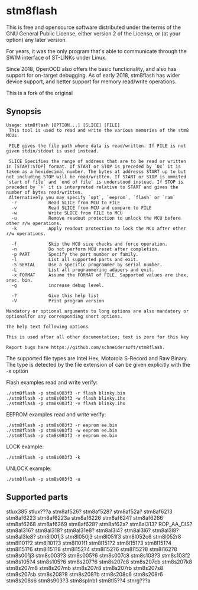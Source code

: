 stm8flash
=========

This is free and opensource software distributed under the terms of the GNU General Public License,
either version 2 of the License, or (at your option) any later version.

For years, it was the only program that's able to communicate through the SWIM interface of ST-LINKs under Linux.

Since 2018, OpenOCD also offers the basic functionality, and also has support for on-target debugging.
As of early 2018, stm8flash has wider device support, and better support for memory read/write operations.

This is a fork of the original 


Synopsis
--------

```nohighlight
Usage: stm8flash [OPTION...] [SLICE] [FILE]
 This tool is used to read and write the various memories of the stm8 MCUs.

 FILE gives the file path where data is read/written. If FILE is not given stdin/stdout is used instead.

 SLICE Specifies the range of address that are to be read or written in [START:STOP] format. If START or STOP is preceded by `0x` it is taken as a hexidecimal number. The bytes at addresss START up to but not including STOP will be read/written. If START or STOP is ommited `start of file` and `end of file` is understood instead. If STOP is preceded by `+` it is interpreted relative to START and gives the number of bytes read/written.
 Alternatively you may specify `opt`, `eeprom`, `flash` or `ram`
  -r            Read SLICE from MCU to FILE
  -v            Read SLICE from MCU and compare to FILE
  -w            Write SLICE from FILE to MCU
  -u            Remove readout protection to unlock the MCU before other r/w operations.
  -k            Apply readout protection to lock the MCU after other r/w operations.

  -f            Skip the MCU size checks and force operation.
  -n            Do not perform MCU reset after completion.
  -p PART       Specify the part number or family.
  -l            List all supported parts and exit.
  -S SERIAL     Use a specific programmer by serial number.
  -L            List all programmering adapers and exit.
  -x FORMAT     Assume the FORMAT of FILE. Supported values are ihex, srec, bin.
  -g            increase debug level.

  -?            Give this help list
  -V            Print program version

Mandatory or optional arguments to long options are also mandatory or optionalfor any corresponding short options.

The help text following options

This is used after all other documentation; text is zero for this key

Report bugs here https://github.com/schneidersoft/stm8flash.
```

The supported file types are Intel Hex, Motorola S-Record and Raw Binary. The type is detected by the file extension of can be given explicitly with the -x option

Flash examples read and write verify:
```nohighlight
./stm8flash -p stm8s003f3 -r flash blinky.bin
./stm8flash -p stm8s003f3 -w flash blinky.ihx
./stm8flash -p stm8s003f3 -v flash blinky.ihx
```

EEPROM examples read and write verify:
```nohighlight
./stm8flash -p stm8s003f3 -r eeprom ee.bin
./stm8flash -p stm8s003f3 -w eeprom ee.bin
./stm8flash -p stm8s003f3 -v eeprom ee.bin 
```

LOCK example:
```nohighlight
./stm8flash -p stm8s003f3 -k
```

UNLOCK example:
```nohighlight
./stm8flash -p stm8s003f3 -u
```

Supported parts
-------------

stlux385 stlux???a stm8af526? stm8af528? stm8af52a? stm8af6213 stm8af6223 stm8af6223a stm8af6226 stm8af624? stm8af6266 stm8af6268 stm8af6269 stm8af628? stm8af62a? stm8al313? ROP_AA_DIS? stm8al316? stm8al318? stm8al31e8? stm8al3l4? stm8al3l6? stm8al3l8? stm8al3le8? stm8l001j3 stm8l050j3 stm8l051f3 stm8l052c6 stm8l052r8 stm8l101?2 stm8l101?3 stm8l101f1 stm8l151?2 stm8l151?3 stm8l151?4 stm8l151?6 stm8l151?8 stm8l152?4 stm8l152?6 stm8l152?8 stm8l162?8 stm8s001j3 stm8s003?3 stm8s005?6 stm8s007c8 stm8s103?3 stm8s103f2 stm8s105?4 stm8s105?6 stm8s207?6 stm8s207c8 stm8s207cb stm8s207k8 stm8s207m8 stm8s207mb stm8s207r8 stm8s207rb stm8s207s8 stm8s207sb stm8s208?8 stm8s208?b stm8s208c6 stm8s208r6 stm8s208s6 stm8s903?3 stm8splnb1 stm8tl5??4 stnrg???a
